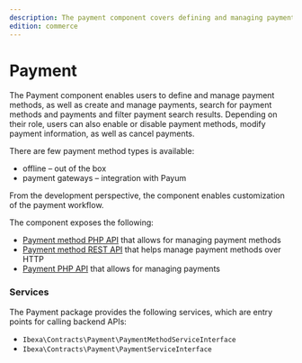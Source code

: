 ```yaml
---
description: The payment component covers defining and managing payment methods as well as managing payments and their lifecycle.
edition: commerce
---
```


# Payment

The Payment component enables users to define and manage payment methods, as well as create and manage payments, search for payment methods and payments and filter payment search results. 
Depending on their role, users can also enable or disable payment methods, modify payment information, as well as cancel payments.

There are few payment method types is available: 

- offline – out of the box
- payment gateways – integration with Payum

From the development perspective, the component enables customization of the payment workflow. 

The component exposes the following:

- [Payment method PHP API](payment_method_api.md) that allows for managing payment methods
- [Payment method REST API](../../api/rest_api/rest_api_reference/rest_api_reference.html#payment-methods) that helps manage payment methods over HTTP
- [Payment PHP API](payment_api.md) that allows for managing payments

### Services

The Payment package provides the following services, which are entry points for calling backend APIs:

- `Ibexa\Contracts\Payment\PaymentMethodServiceInterface`
- `Ibexa\Contracts\Payment\PaymentServiceInterface`
